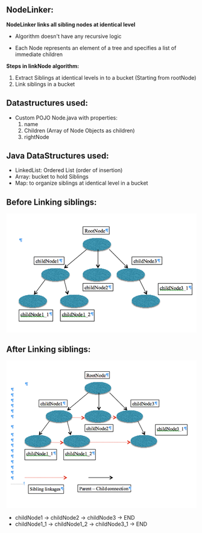 ## NodeLinker:

**NodeLinker links all sibling nodes at identical level**

- Algorithm doesn't have any recursive logic

- Each Node represents an element of a tree and specifies a list of immediate children

**Steps in linkNode algorithm:**

1. Extract Siblings at identical levels in to a bucket (Starting from rootNode)
2. Link siblings in a bucket

## **Datastructures used:**

- Custom POJO Node.java with properties:
     1. name
     2. Children (Array of Node Objects as children)
     3. rightNode

## **Java DataStructures used:**
- LinkedList: Ordered List (order of insertion)
- Array: bucket to hold Siblings
- Map: to organize siblings at identical level in a bucket

## **Before Linking siblings:**

![alt text](https://raw.githubusercontent.com/kanthgithub/nodelinker/master/Tree.png)


## **After Linking siblings:**

![alt text](https://raw.githubusercontent.com/kanthgithub/nodelinker/master/After_Linking_Siblings.png)

- childNode1 -> childNode2 -> childNode3 -> END
- childNode1_1 -> childNode1_2 -> childNode3_1 -> END

